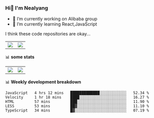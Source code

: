### Hi👋 I'm Nealyang

- 🔭 I’m currently working on Alibaba group
- 🌱 I’m currently learning React,JavaScript


I think these code repositories are okay...

<table>
  <tbody>
    <tr>
      <td>
        <a href="https://github.com/Nealyang/React-Express-Blog-Demo">
          <img align="center" src="https://github-readme-stats.vercel.app/api/pin/?username=Nealyang&repo=React-Express-Blog-Demo&theme=chartreuse-dark" />
        </a>
      </td>
       <td>
        <a href="https://github.com/Nealyang/PersonalBlog">
          <img align="center" src="https://github-readme-stats.vercel.app/api/pin/?username=Nealyang&repo=PersonalBlog&theme=chartreuse-dark" />
        </a>
      </td>
    </tr>
  </tbody>
</table>

📊 **some stats**


<table>
  <tbody>
    <tr>
      <td>
          <img align="center" src="https://github-readme-stats.vercel.app/api?username=Nealyang&theme=chartreuse-dark&show_icons=true" />
      </td>
       <td>
          <img align="center" src="https://github-readme-stats.vercel.app/api/top-langs/?username=Nealyang&theme=chartreuse-dark" />
      </td>
    </tr>
  </tbody>
</table>

📊 **Weekly development breakdown**

<!--START_SECTION:waka-->
```text
JavaScript   4 hrs 12 mins   █████████████░░░░░░░░░░░░   52.34 % 
Velocity     1 hr 18 mins    ████░░░░░░░░░░░░░░░░░░░░░   16.27 % 
HTML         57 mins         ███░░░░░░░░░░░░░░░░░░░░░░   11.90 % 
LESS         53 mins         ██▓░░░░░░░░░░░░░░░░░░░░░░   11.10 % 
TypeScript   34 mins         █▓░░░░░░░░░░░░░░░░░░░░░░░   07.19 % 
```
<!--END_SECTION:waka-->
